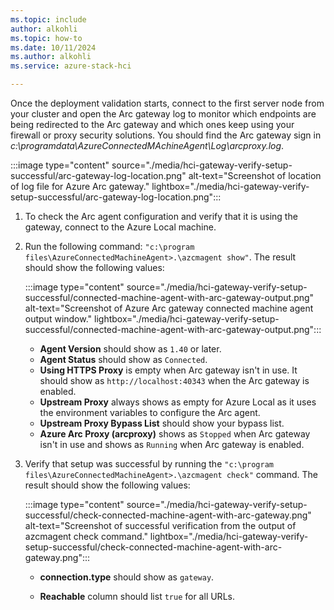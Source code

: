 ```yaml
---
ms.topic: include
author: alkohli
ms.topic: how-to
ms.date: 10/11/2024
ms.author: alkohli
ms.service: azure-stack-hci

---
```


Once the deployment validation starts, connect to the first server node from your cluster and open the Arc gateway log to monitor which endpoints are being redirected to the Arc gateway and which ones keep using your firewall or proxy security solutions. You should find the Arc gateway sign in *c:\programdata\AzureConnectedMAchineAgent\Log\arcproxy.log*.

  :::image type="content" source="./media/hci-gateway-verify-setup-successful/arc-gateway-log-location.png" alt-text="Screenshot of location of log file for Azure Arc gateway." lightbox="./media/hci-gateway-verify-setup-successful/arc-gateway-log-location.png":::

1. To check the Arc agent configuration and verify that it is using the gateway, connect to the Azure Local machine.
1. Run the following command: `"c:\program files\AzureConnectedMachineAgent>.\azcmagent show"`. The result should show the following values:

    :::image type="content" source="./media/hci-gateway-verify-setup-successful/connected-machine-agent-with-arc-gateway-output.png" alt-text="Screenshot of Azure Arc gateway connected machine agent output window." lightbox="./media/hci-gateway-verify-setup-successful/connected-machine-agent-with-arc-gateway-output.png":::

    - **Agent Version** should show as `1.40` or later. <!--CHECK-->
    - **Agent Status** should show as `Connected`.
    - **Using HTTPS Proxy** is empty when Arc gateway isn't in use. It should show as `http://localhost:40343` when the Arc gateway is enabled.
    - **Upstream Proxy** always shows as empty for Azure Local as it uses the environment variables to configure the Arc agent.
    - **Upstream Proxy Bypass List** should show your bypass list.
    - **Azure Arc Proxy (arcproxy)** shows as `Stopped` when Arc gateway isn't in use and shows as `Running` when Arc gateway is enabled.

1. Verify that setup was successful by running the `"c:\program files\AzureConnectedMachineAgent>.\azcmagent check"` command. The result should show the following values:

    :::image type="content" source="./media/hci-gateway-verify-setup-successful/check-connected-machine-agent-with-arc-gateway.png" alt-text="Screenshot of successful verification from the output of azcmagent check command." lightbox="./media/hci-gateway-verify-setup-successful/check-connected-machine-agent-with-arc-gateway.png":::

    - **connection.type** should show as `gateway`.

    - **Reachable** column should list `true` for all URLs.

